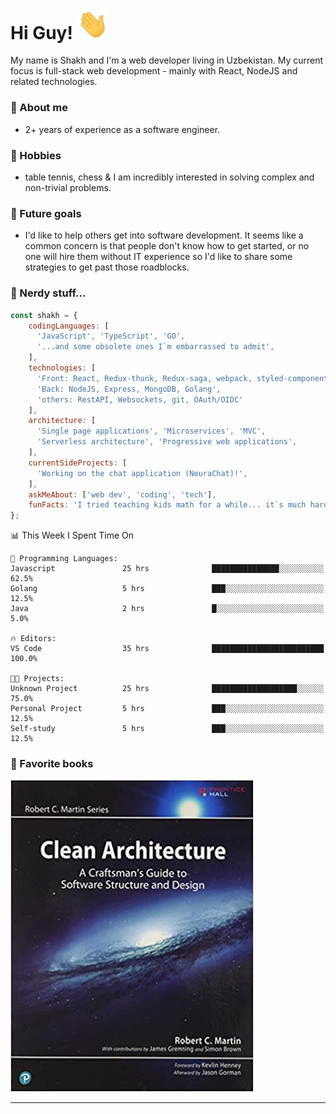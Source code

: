 # Hi Guy! <img src="images/wave.gif" width="50px">

My name is Shakh and I'm a web developer living in Uzbekistan. My current focus is full-stack web development - mainly with React, NodeJS and related technologies.

### :metal: About me
  - 2+ years of experience as a software engineer.
&nbsp;

[site]: https://dev-shakh.herokuapp.com/

### :sunrise_over_mountains: Hobbies
- table tennis, chess & I am incredibly interested in solving complex and non-trivial problems. 
&nbsp;

### :dart: Future goals
- I'd like to help others get into software development.  It seems like a common concern is that people don't know how to get started, or no one will hire them without IT experience so I'd like to share some strategies to get past those roadblocks. 
&nbsp;

### :eyes: Nerdy stuff...  
```javascript
const shakh = {
    codingLanguages: [
      'JavaScript', 'TypeScript', 'GO',
      '...and some obsolete ones I`m embarrassed to admit',
    ],
    technologies: [
      'Front: React, Redux-thunk, Redux-saga, webpack, styled-components, Sass, Less',
      'Back: NodeJS, Express, MongoDB, Golang',
      'others: RestAPI, Websockets, git, OAuth/OIDC' 
    ],
    architecture: [
      'Single page applications', 'Microservices', 'MVC',
      'Serverless architecture', 'Progressive web applications',
    ],
    currentSideProjects: [
      'Working on the chat application (NeuraChat)!',
    ],
    askMeAbout: ['web dev', 'coding', 'tech'],
    funFacts: 'I tried teaching kids math for a while... it`s much harder than it looks! :)',
};
```

📊 This Week I Spent Time On

```text
💬 Programming Languages: 
Javascript               25 hrs              ███████████████░░░░░░░░░░   62.5% 
Golang                   5 hrs               ███░░░░░░░░░░░░░░░░░░░░░░   12.5% 
Java                     2 hrs               █░░░░░░░░░░░░░░░░░░░░░░░░   5.0%

🔥 Editors: 
VS Code                  35 hrs              █████████████████████████   100.0%

🐱‍💻 Projects: 
Unknown Project          25 hrs              ███████████████████░░░░░░   75.0% 
Personal Project         5 hrs               ███░░░░░░░░░░░░░░░░░░░░░░   12.5% 
Self-study               5 hrs               ███░░░░░░░░░░░░░░░░░░░░░░   12.5%
```
### :book: Favorite books
<img src="images/clean-arc.jpg">
<hr />


&nbsp;

